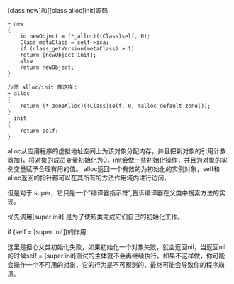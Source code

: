 [class new]和[[class alloc]init]源码

```objc
+ new 
{ 
    id newObject = (*_alloc)((Class)self, 0); 
    Class metaClass = self->isa; 
    if (class_getVersion(metaClass) > 1) 
    return [newObject init]; 
    else 
    return newObject; 
} 

//而 alloc/init 像这样： 
+ alloc 
{ 
    return (*_zoneAlloc)((Class)self, 0, malloc_default_zone());  
} 
- init 
{ 
    return self; 
}
```
alloc从应用程序的虚拟地址空间上为该对象分配内存，并且把新对象的引用计数器加1，将对象的成员变量初始化为0，init会做一些初始化操作，并且为对象的实例变量赋予合理有用的值。
alloc返回一个有效的为初始化的实例对象，self和alloc返回的指针都可以在其所有的方法作用域内进行访问。

但是对于 super，它只是一个"编译器指示符",告诉编译器在父类中搜索方法的实现。

优先调用[super init] 是为了使超类完成它们自己的初始化工作。


if (self = [super init])的作用:

这里是担心父类初始化失败，如果初始化一个对象失败，就会返回nil，当返回nil的时候self = [super init]测试的主体就不会再继续执行。如果不这样做，你可能会操作一个不可用的对象，它的行为是不可预测的，最终可能会导致你的程序崩溃。


